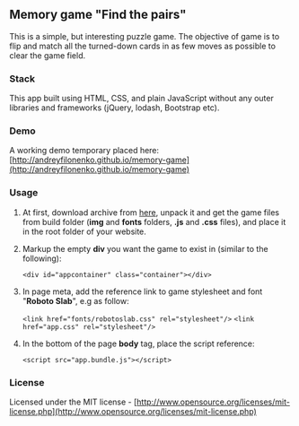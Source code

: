 ## Memory game "Find the pairs" ##

This is a simple, but interesting puzzle game. The objective of game is to flip and match all the turned-down cards in as few moves as possible to clear the game field.

### Stack ###

This app built using HTML, CSS, and plain JavaScript without any outer libraries and frameworks (jQuery, lodash, Bootstrap etc).

### Demo ###

A working demo temporary placed here:
[http://andreyfilonenko.github.io/memory-game](http://andreyfilonenko.github.io/memory-game)

### Usage ###

1. At first, download archive from [here](https://github.com/AndreyFilonenko/memory-game/archive/master.zip), unpack it and get the game files from build folder (**img** and **fonts** folders, **.js** and **.css** files), and place it in the root folder of your website.

2. Markup the empty **div** you want the game to exist in (similar to the following):

    `<div id="appcontainer" class="container"></div>`

3. In page meta, add the reference link to game stylesheet and font "**Roboto Slab**", e.g as follow:
    
    `<link href="fonts/robotoslab.css" rel="stylesheet"/>`
    `<link href="app.css" rel="stylesheet"/>`

4. In the bottom of the page **body** tag, place the script reference:    

    `<script src="app.bundle.js"></script>`

### License ###

Licensed under the MIT license - [http://www.opensource.org/licenses/mit-license.php](http://www.opensource.org/licenses/mit-license.php)
